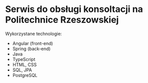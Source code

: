# Serwis do obsługi konsoltacji na Politechnice Rzeszowskiej
Wykorzystane technologie:
- Angular (front-end)
- Spring (back-end)
- Java
- TypeScript
- HTML, CSS
- SQL, JPA
- PostgreSQL
